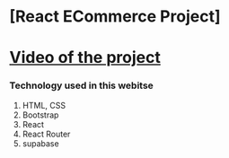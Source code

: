 # [React ECommerce Project]
# [Video of the project](https://drive.google.com/file/d/1nYpYZjrEh9AK2AYoshH3cWeFpMvk-WS_/view?usp=sharing)

### Technology used in this webitse

1. HTML, CSS
2. Bootstrap
3. React
4. React Router
5. supabase
